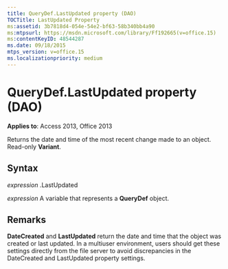 ```yaml
---
title: QueryDef.LastUpdated property (DAO)
TOCTitle: LastUpdated Property
ms:assetid: 3b7818d4-054e-54e2-bf63-58b340bb4a90
ms:mtpsurl: https://msdn.microsoft.com/library/Ff192665(v=office.15)
ms:contentKeyID: 48544287
ms.date: 09/18/2015
mtps_version: v=office.15
ms.localizationpriority: medium
---
```


# QueryDef.LastUpdated property (DAO)


**Applies to**: Access 2013, Office 2013

Returns the date and time of the most recent change made to an object. Read-only **Variant**.

## Syntax

*expression* .LastUpdated

*expression* A variable that represents a **QueryDef** object.

## Remarks

**DateCreated** and **LastUpdated** return the date and time that the object was created or last updated. In a multiuser environment, users should get these settings directly from the file server to avoid discrepancies in the DateCreated and LastUpdated property settings.

